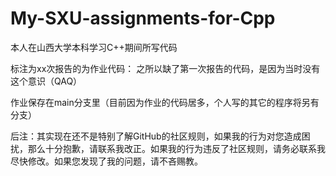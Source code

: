 # My-SXU-assignments-for-Cpp
本人在山西大学本科学习C++期间所写代码

标注为xx次报告的为作业代码：
之所以缺了第一次报告的代码，是因为当时没有这个意识（QAQ）

作业保存在main分支里（目前因为作业的代码居多，个人写的其它的程序将另有分支）

后注：其实现在还不是特别了解GitHub的社区规则，如果我的行为对您造成困扰，那么十分抱歉，请联系我改正。如果我的行为违反了社区规则，请务必联系我尽快修改。如果您发现了我的问题，请不吝赐教。
